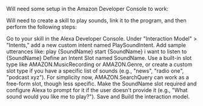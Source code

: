 Will need some setup in the Amazon Developer Console to work:

Will need to create a skill to play sounds, link it to the program, and then perform the following steps: 

Go to your skill in the Alexa Developer Console.
Under "Interaction Model" > "Intents," add a new custom intent named PlaySoundIntent.
Add sample utterances like:
play {SoundName}
start {SoundName}
i want to listen to {SoundName}
Define an Intent Slot named SoundName. Use a built-in slot type like AMAZON.MusicRecording or AMAZON.Genre, or create a custom slot type if you have a specific list of sounds (e.g., "news", "radio one", "podcast xyz"). For simplicity now, AMAZON.SearchQuery can work as a free-form slot, though less specific.
Make the SoundName slot required and configure Alexa to prompt for it if the user doesn't provide it (e.g., "What sound would you like me to play?").
Save and Build the interaction model.